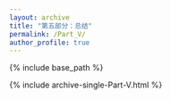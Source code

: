 ```yaml
---
layout: archive
title: "第五部分：总结"
permalink: /Part_V/
author_profile: true
---
```



{% include base_path %}


{% include archive-single-Part-V.html %}

